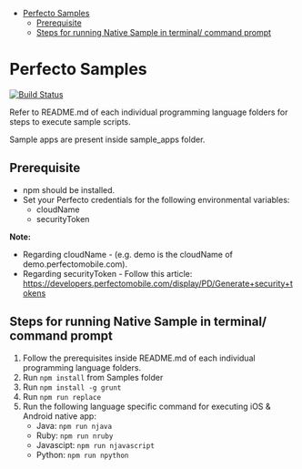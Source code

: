 
- [Perfecto Samples](#perfecto-samples)
  - [Prerequisite](#prerequisite)
  - [Steps for running Native Sample in terminal/ command prompt](#steps-for-running-native-sample-in-terminal-command-prompt)


# Perfecto Samples
[![Build Status](https://tinyurl.com/b3xr5wsr)](https://www.perfecto.io/)


Refer to README.md of each individual programming language folders for steps to execute sample scripts. 

Sample apps are present inside sample_apps folder.

## Prerequisite
  * npm should be installed.
  * Set your Perfecto credentials for the following environmental variables: 
    * cloudName
    * securityToken

<b>Note: </b>
* Regarding cloudName - (e.g. demo is the cloudName of demo.perfectomobile.com).
* Regarding securityToken - Follow this article: https://developers.perfectomobile.com/display/PD/Generate+security+tokens


## Steps for running Native Sample in terminal/ command prompt
1. Follow the prerequisites inside README.md of each individual programming language folders.
2. Run `npm install` from Samples folder
3. Run `npm install -g grunt`
4. Run `npm run replace`
5. Run the following language specific command for executing iOS & Android native app:
   *  Java: `npm run njava`
   *  Ruby: `npm run nruby` 
   *  Javascipt: `npm run njavascript`  
   *  Python: `npm run npython`
